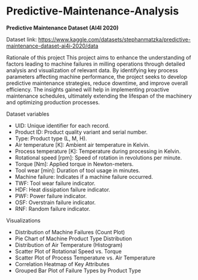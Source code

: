 # Predictive-Maintenance-Analysis

**Predictive Maintenance Dataset (AI4I 2020)**

Dataset link: https://www.kaggle.com/datasets/stephanmatzka/predictive-maintenance-dataset-ai4i-2020/data 

Rationale of this project 
This project aims to enhance the understanding of factors leading to machine failures in milling operations through detailed analysis and visualization of relevant data. By identifying key process parameters affecting machine performance, the project seeks to develop predictive maintenance strategies, reduce downtime, and improve overall efficiency. The insights gained will help in implementing proactive maintenance schedules, ultimately extending the lifespan of the machinery and optimizing production processes.   

Dataset variables
- UID: Unique identifier for each record.
- Product ID: Product quality variant and serial number.
- Type: Product type (L, M, H).
- Air temperature [K]: Ambient air temperature in Kelvin.
- Process temperature [K]: Temperature during processing in Kelvin.
- Rotational speed [rpm]: Speed of rotation in revolutions per minute.
- Torque [Nm]: Applied torque in Newton-meters.
- Tool wear [min]: Duration of tool usage in minutes.
- Machine failure: Indicates if a machine failure occurred.
- TWF: Tool wear failure indicator.
- HDF: Heat dissipation failure indicator.
- PWF: Power failure indicator.
- OSF: Overstrain failure indicator.
- RNF: Random failure indicator.

Visualizations 
- Distribution of Machine Failures (Count Plot)
- Pie Chart of Machine Product Type Distribution
- Distribution of Air Temperature (Histogram)
- Scatter Plot of Rotational Speed vs. Torque
- Scatter Plot of Process Temperature vs. Air Temperature
- Correlation Heatmap of Key Attributes
- Grouped Bar Plot of Failure Types by Product Type
